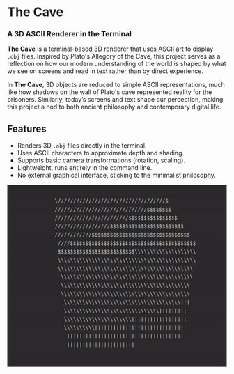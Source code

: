 # The Cave

### A 3D ASCII Renderer in the Terminal

**The Cave** is a terminal-based 3D renderer that uses ASCII art to display `.obj` files. Inspired by Plato's Allegory of the Cave, this project serves as a reflection on how our modern understanding of the world is shaped by what we see on screens and read in text rather than by direct experience.

In **The Cave**, 3D objects are reduced to simple ASCII representations, much like how shadows on the wall of Plato's cave represented reality for the prisoners. Similarly, today’s screens and text shape our perception, making this project a nod to both ancient philosophy and contemporary digital life.

## Features
- Renders 3D `.obj` files directly in the terminal.
- Uses ASCII characters to approximate depth and shading.
- Supports basic camera transformations (rotation, scaling).
- Lightweight, runs entirely in the command line.
- No external graphical interface, sticking to the minimalist philosophy.

![Rotating-Cube](https://github.com/achsaf6/The-Cave/blob/main/Assets/Cube.gif)

